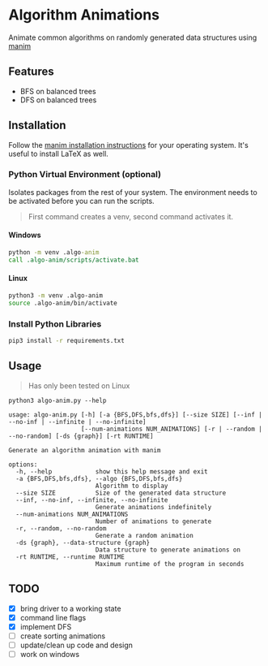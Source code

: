 # Algorithm Animations
Animate common algorithms on randomly generated data structures using [manim](https://github.com/ManimCommunity/manim)

## Features
- BFS on balanced trees
- DFS on balanced trees

## Installation
Follow the [manim installation instructions](https://docs.manim.community/en/stable/installation.html)
for your operating system. It's useful to install LaTeX as well.

### Python Virtual Environment (optional)
Isolates packages from the rest of your system. The environment needs to be activated before you can run the scripts.
> First command creates a venv, second command activates it.
#### Windows
```cmd
python -m venv .algo-anim
call .algo-anim/scripts/activate.bat
```
#### Linux
```bash
python3 -m venv .algo-anim  
source .algo-anim/bin/activate
```
### Install Python Libraries
```bash
pip3 install -r requirements.txt
```

## Usage
> Has only been tested on Linux
```
python3 algo-anim.py --help

usage: algo-anim.py [-h] [-a {BFS,DFS,bfs,dfs}] [--size SIZE] [--inf | --no-inf | --infinite | --no-infinite]
                    [--num-animations NUM_ANIMATIONS] [-r | --random | --no-random] [-ds {graph}] [-rt RUNTIME]

Generate an algorithm animation with manim

options:
  -h, --help            show this help message and exit
  -a {BFS,DFS,bfs,dfs}, --algo {BFS,DFS,bfs,dfs}
                        Algorithm to display
  --size SIZE           Size of the generated data structure
  --inf, --no-inf, --infinite, --no-infinite
                        Generate animations indefinitely
  --num-animations NUM_ANIMATIONS
                        Number of animations to generate
  -r, --random, --no-random
                        Generate a random animation
  -ds {graph}, --data-structure {graph}
                        Data structure to generate animations on
  -rt RUNTIME, --runtime RUNTIME
                        Maximum runtime of the program in seconds
```

## TODO
- [X] bring driver to a working state
- [X] command line flags
- [X] implement DFS
- [ ] create sorting animations
- [ ] update/clean up code and design
- [ ] work on windows
